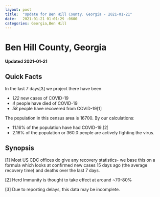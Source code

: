 ```yaml
---
layout: post
title:  "Update for Ben Hill County, Georgia - 2021-01-21"
date:   2021-01-21 01:01:29 -0600
categories: Georgia,Ben Hill
---
```


# Ben Hill County, Georgia
#### Updated 2021-01-21

## Quick Facts

In the last 7 days[3] we project there have been
- *122* new cases of COVID-19
- *4* people have died of COVID-19
- *58* people have recovered from COVID-19[1]

The population in this census area is 16700. By our calculations:
- 11.16% of the population have had COVID-19.[2]
- 2.16% of the population or 360.0 people are actively fighting the virus.

## Synopsis




[1] Most US CDC offices do give any recovery statistics- we base this on a formula which looks at confirmed new cases
15 days ago (the average recovery time) and deaths over the last 7 days.

[2] Herd Immunity is thought to take effect at around ~70-80%

[3] Due to reporting delays, this data may be incomplete.
 
    